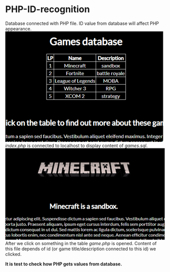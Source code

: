 # PHP-ID-recognition
Database connected with PHP file. ID value from database will affect PHP appearance.<br>
![ALT index.php](readme/screenshot1.png)<br>
<i>index.php</i> is connected to localhost to display content of <i>games.sql</i>.<br>
![ALT game.php](readme/screenshot2.png)<br>
After we click on something in the table <i>game.php</i> is opened. Content of this file depends of id (or game title/description connected to this id) we clicked.

<b>It is test to check how PHP gets values from database.</b>
